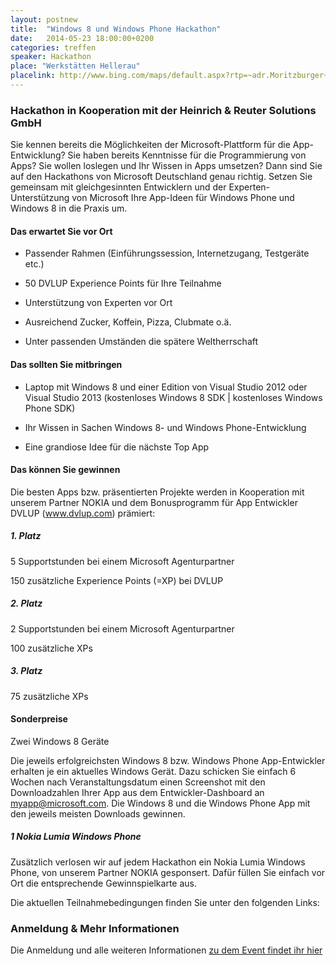 ```yaml
---
layout: postnew
title:  "Windows 8 und Windows Phone Hackathon"
date:   2014-05-23 18:00:00+0200
categories: treffen
speaker: Hackathon
place: "Werkstätten Hellerau"
placelink: http://www.bing.com/maps/default.aspx?rtp=~adr.Moritzburger+Weg+67+01109+Dresden+Deutschland&where1=Moritzburger+Weg+67+01109+Dresden+Deutschland
---
```

### Hackathon in Kooperation mit der Heinrich & Reuter Solutions GmbH

Sie kennen bereits die Möglichkeiten der Microsoft-Plattform für die App-Entwicklung? Sie haben bereits Kenntnisse für die Programmierung von Apps? Sie wollen loslegen und Ihr Wissen in Apps umsetzen? Dann sind Sie auf den Hackathons von Microsoft Deutschland genau richtig. Setzen Sie gemeinsam mit gleichgesinnten Entwicklern und der Experten-Unterstützung von Microsoft Ihre App-Ideen für Windows Phone und Windows 8 in die Praxis um.

#### Das erwartet Sie vor Ort

* Passender Rahmen (Einführungssession, Internetzugang, Testgeräte etc.) 
 
* 50 DVLUP Experience Points für Ihre Teilnahme
 
* Unterstützung von Experten vor Ort
 
* Ausreichend Zucker, Koffein, Pizza, Clubmate o.ä.
 
* Unter passenden Umständen die spätere Weltherrschaft
 

#### Das sollten Sie mitbringen

* Laptop mit Windows 8 und einer Edition von Visual Studio 2012 oder Visual Studio 2013 (kostenloses Windows 8 SDK | kostenloses Windows Phone SDK)
 
* Ihr Wissen in Sachen Windows 8- und Windows Phone-Entwicklung
 
* Eine grandiose Idee für die nächste Top App

 
#### Das können Sie gewinnen

Die besten Apps bzw. präsentierten Projekte werden in Kooperation mit unserem Partner NOKIA und dem Bonusprogramm für App Entwickler DVLUP (www.dvlup.com) prämiert:

##### 1. Platz

5 Supportstunden bei einem Microsoft Agenturpartner

150 zusätzliche Experience Points (=XP) bei DVLUP

##### 2. Platz

2 Supportstunden bei einem Microsoft Agenturpartner

100 zusätzliche XPs

##### 3. Platz
75 zusätzliche XPs

#### Sonderpreise

Zwei Windows 8 Geräte

Die jeweils erfolgreichsten Windows 8 bzw. Windows Phone App-Entwickler erhalten je ein aktuelles Windows Gerät. Dazu schicken Sie einfach 6 Wochen nach Veranstaltungsdatum einen Screenshot mit den Downloadzahlen Ihrer App aus dem Entwickler-Dashboard an myapp@microsoft.com. Die Windows 8 und die Windows Phone App mit den jeweils meisten Downloads gewinnen. 
 
##### 1 Nokia Lumia Windows Phone

Zusätzlich verlosen wir auf jedem Hackathon ein Nokia Lumia Windows Phone, von unserem Partner NOKIA gesponsert. Dafür füllen Sie einfach vor Ort die entsprechende Gewinnspielkarte aus.

Die aktuellen Teilnahmebedingungen finden Sie unter den folgenden Links:

### Anmeldung & Mehr Informationen



Die Anmeldung und alle weiteren Informationen [zu dem Event findet ihr hier](https://msevents.microsoft.com/CUI/EventDetail.aspx?EventID=1032582520&Culture=de-DE&community=0) 
